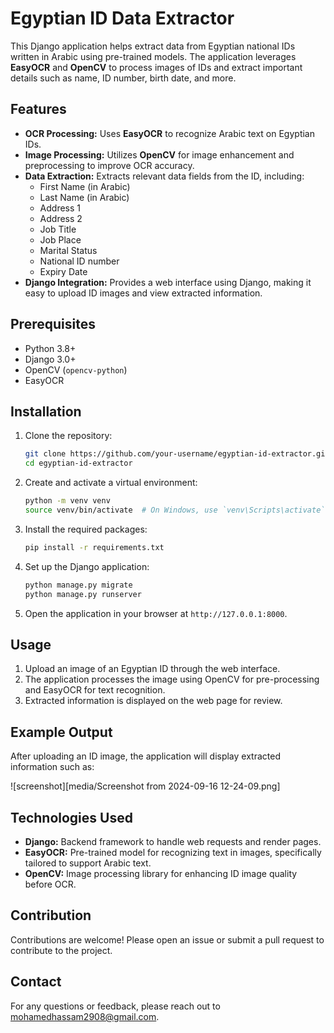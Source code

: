 
# Egyptian ID Data Extractor

This Django application helps extract data from Egyptian national IDs written in Arabic using pre-trained models. The application leverages **EasyOCR** and **OpenCV** to process images of IDs and extract important details such as name, ID number, birth date, and more.

## Features

- **OCR Processing:** Uses **EasyOCR** to recognize Arabic text on Egyptian IDs.
- **Image Processing:** Utilizes **OpenCV** for image enhancement and preprocessing to improve OCR accuracy.
- **Data Extraction:** Extracts relevant data fields from the ID, including:
  - First Name (in Arabic)
  - Last Name (in Arabic)
  - Address 1
  - Address 2
  - Job Title
  - Job Place
  - Marital Status
  - National ID number
  - Expiry Date
- **Django Integration:** Provides a web interface using Django, making it easy to upload ID images and view extracted information.
  
## Prerequisites

- Python 3.8+
- Django 3.0+
- OpenCV (`opencv-python`)
- EasyOCR

## Installation

1. Clone the repository:

   ```bash
   git clone https://github.com/your-username/egyptian-id-extractor.git
   cd egyptian-id-extractor
   ```

2. Create and activate a virtual environment:

   ```bash
   python -m venv venv
   source venv/bin/activate  # On Windows, use `venv\Scripts\activate`
   ```

3. Install the required packages:

   ```bash
   pip install -r requirements.txt
   ```

4. Set up the Django application:

   ```bash
   python manage.py migrate
   python manage.py runserver
   ```

5. Open the application in your browser at `http://127.0.0.1:8000`.

## Usage

1. Upload an image of an Egyptian ID through the web interface.
2. The application processes the image using OpenCV for pre-processing and EasyOCR for text recognition.
3. Extracted information is displayed on the web page for review.

## Example Output

After uploading an ID image, the application will display extracted information such as:

![screenshot][media/Screenshot from 2024-09-16 12-24-09.png]

## Technologies Used

- **Django:** Backend framework to handle web requests and render pages.
- **EasyOCR:** Pre-trained model for recognizing text in images, specifically tailored to support Arabic text.
- **OpenCV:** Image processing library for enhancing ID image quality before OCR.

## Contribution

Contributions are welcome! Please open an issue or submit a pull request to contribute to the project.


## Contact

For any questions or feedback, please reach out to mohamedhassam2908@gmail.com.
